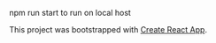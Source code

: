 npm run start to run on local host

This project was bootstrapped with [Create React App](https://github.com/facebook/create-react-app).

